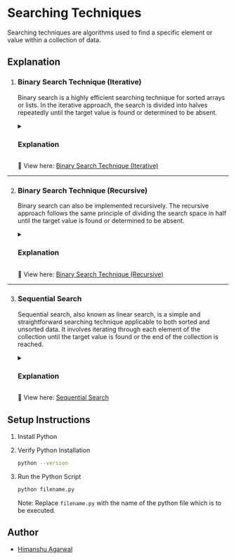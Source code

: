 # **Searching Techniques**
Searching techniques are algorithms used to find a specific element or value within a collection of data.


## **Explanation**

1. ### **Binary Search Technique (Iterative)**
    Binary search is a highly efficient searching technique for sorted arrays or lists. In the iterative approach, the search is divided into halves repeatedly until the target value is found or determined to be absent.
    <details>
    <summary><h3>Explanation</h3></summary>
    
        1. Initialize two pointers, 'low' and 'high', pointing to the start and end of the array respectively.
        2. While 'low' is less than or equal to 'high', do the following:
            - Calculate the mid-point index as the average of 'low' and 'high'.
            - If the mid-point value is equal to the target value, return the index.
            - If the target value is less than the mid-point value, set 'high' to mid - 1.
            - If the target value is greater than the mid-point value, set 'low' to mid + 1.
        3. If the target value is not found, return a sentinel value indicating its absence.

    </details>
    
    🔗 View here: [Binary Search Technique (Iterative)](./Binary_Search_Iterative.py)
---

2. ### **Binary Search Technique (Recursive)**
    Binary search can also be implemented recursively. The recursive approach follows the same principle of dividing the search space in half until the target value is found or determined to be absent.

    <details>
    <summary><h3>Explanation</h3></summary>

        1. Define a recursive function that takes the array, the target value, 'low', and 'high' as parameters.
        2. If 'low' is greater than 'high', return a sentinel value indicating the target value is not found.
        3. Calculate the mid-point index as the average of 'low' and 'high'.
        4. If the mid-point value is equal to the target value, return the index.
        5. If the target value is less than the mid-point value, recursively call the function with 'low' and 'mid - 1'.
        6. If the target value is greater than the mid-point value, recursively call the function with 'mid + 1' and 'high'.

    </details>

    🔗 View here: [Binary Search Technique (Recursive)](./Binary_Search_Recursive.py)
---

3. ### **Sequential Search**
    Sequential search, also known as linear search, is a simple and straightforward searching technique applicable to both sorted and unsorted data. It involves iterating through each element of the collection until the target value is found or the end of the collection is reached. 

    <details>
    <summary><h3>Explanation</h3></summary>

        1. Start at the beginning of the collection and iterate through each element.
        2. Compare each element with the target value.
        3. If the target value is found, return the index.
        4. If the end of the collection is reached without finding the target value, return a sentinel value indicating its absence.

    </details>

    🔗 View here: [Sequential Search](./Sequential_Search.py)


## **Setup Instructions**

1. Install Python
2. Verify Python Installation

    ```bash
    python --version
    ```

3. Run the Python Script
    ```bash
    python filename.py
    ```

    Note: Replace `filename.py` with the name of the python file which is to be executed.


## **Author**

- [Himanshu Agarwal](https://github.com/himanshu-03)

